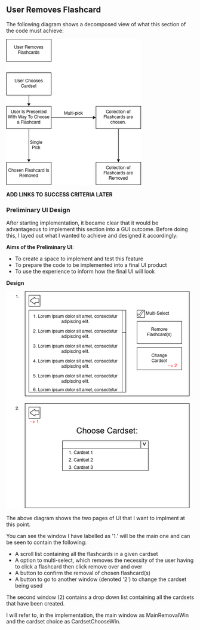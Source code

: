 ## User Removes Flashcard

The following diagram shows a decomposed view of what this section of the code must achieve:

![UserRemovesFlashcard](pictures/UserRemovesFlashcard.drawio.png)

**ADD LINKS TO SUCCESS CRITERIA LATER**

### Preliminary UI Design

After starting implementation, it became clear that it would be advantageous to implement this section into a GUI outcome. Before doing this, I layed out what I wanted to achieve and designed it accordingly:

**Aims of the Preliminary UI**:
- To create a space to implement and test this feature
- To prepare the code to be implemented into a final UI product
- To use the experience to inform how the final UI will look

**Design**

![PrelimUI1](pictures/PrelimUI1.drawio.png)

The above diagram shows the two pages of UI that I want to implment at this point. 

You can see the window I have labelled as '1.' will be the main one and can be seen to contain the following:
- A scroll list containing all the flashcards in a given cardset
- A option to multi-select, which removes the necessity of the user having to click a flashcard then click remove over and over
- A button to confirm the removal of chosen flashcard(s)
- A button to go to another window (denoted '2') to change the cardset being used

The second window (2) contains a drop down list containing all the cardsets that have been created. 

I will refer to, in the implementation, the main window as MainRemovalWin and the cardset choice as CardsetChooseWin. 
